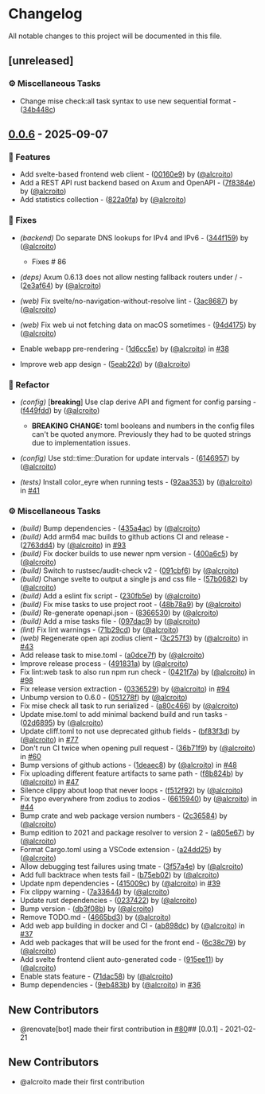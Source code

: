 # Changelog

All notable changes to this project will be documented in this file.

## [unreleased]

### ⚙️ Miscellaneous Tasks

- Change mise check:all task syntax to use new sequential format - ([34b448c](https://github.com/alcroito/digitalocean-dyndns/commit/34b448cf3205594a324073b8c56657879c3a5ead))



## [0.0.6](https://github.com/alcroito/digitalocean-dyndns/compare/v0.0.5..v0.0.6) - 2025-09-07

### 🚀 Features

- Add svelte-based frontend web client - ([00160e9](https://github.com/alcroito/digitalocean-dyndns/commit/00160e9b1fca4c5a818a70d69607599c65c162fd)) by ([@alcroito](https://github.com//alcroito))
- Add a REST API rust backend based on Axum and OpenAPI - ([7f8384e](https://github.com/alcroito/digitalocean-dyndns/commit/7f8384eb421778b9a7db9d8072ee3ee0312a379c)) by ([@alcroito](https://github.com//alcroito))
- Add statistics collection - ([822a0fa](https://github.com/alcroito/digitalocean-dyndns/commit/822a0fa6617e0edecfa80045f05578b0ac4ae6cd)) by ([@alcroito](https://github.com//alcroito))

### 🐛 Fixes

- *(backend)* Do separate DNS lookups for IPv4 and IPv6 - ([344f159](https://github.com/alcroito/digitalocean-dyndns/commit/344f1590a41a8488bde80b0539f4ebf0d9266291)) by ([@alcroito](https://github.com//alcroito))
  - Fixes # 86

- *(deps)* Axum 0.6.13 does not allow nesting fallback routers under / - ([2e3af64](https://github.com/alcroito/digitalocean-dyndns/commit/2e3af64233b03cf1a9365bc5ad2935dff3760922)) by ([@alcroito](https://github.com//alcroito))
- *(web)* Fix svelte/no-navigation-without-resolve lint - ([3ac8687](https://github.com/alcroito/digitalocean-dyndns/commit/3ac8687a08f10d96c038197d4eb1863509c06cdc)) by ([@alcroito](https://github.com//alcroito))
- *(web)* Fix web ui not fetching data on macOS sometimes - ([94d4175](https://github.com/alcroito/digitalocean-dyndns/commit/94d4175464f9da56c9ec0f03df296c9e456a061e)) by ([@alcroito](https://github.com//alcroito))
- Enable webapp pre-rendering - ([1d6cc5e](https://github.com/alcroito/digitalocean-dyndns/commit/1d6cc5e4aed371e0d12b0ddcde5543f1c9766319)) by ([@alcroito](https://github.com//alcroito)) in [#38](https://github.com/alcroito/digitalocean-dyndns/pull/38)
- Improve web app design - ([5eab22d](https://github.com/alcroito/digitalocean-dyndns/commit/5eab22d9e1b5411070a22dac355e0e17bd653506)) by ([@alcroito](https://github.com//alcroito))

### 🚜 Refactor

- *(config)* [**breaking**] Use clap derive API and figment for config parsing - ([f449fdd](https://github.com/alcroito/digitalocean-dyndns/commit/f449fdd05604b7ea03b4e29492ae9ac46c7a332a)) by ([@alcroito](https://github.com//alcroito))
  - **BREAKING CHANGE:** toml booleans and numbers in the config files
can't be quoted anymore. Previously they had to be quoted strings due
to implementation issues.

- *(config)* Use std::time::Duration for update intervals - ([6146957](https://github.com/alcroito/digitalocean-dyndns/commit/6146957c1f10917577d9e03b0198485f595482b7)) by ([@alcroito](https://github.com//alcroito))
- *(tests)* Install color_eyre when running tests - ([92aa353](https://github.com/alcroito/digitalocean-dyndns/commit/92aa353b4f1158924e184ecad924afcc835a7ce7)) by ([@alcroito](https://github.com//alcroito)) in [#41](https://github.com/alcroito/digitalocean-dyndns/pull/41)

### ⚙️ Miscellaneous Tasks

- *(build)* Bump dependencies - ([435a4ac](https://github.com/alcroito/digitalocean-dyndns/commit/435a4ac3a9e7c02d060cf0339a8acbf964d6dc2e)) by ([@alcroito](https://github.com//alcroito))
- *(build)* Add arm64 mac builds to github actions CI and release - ([2763dd4](https://github.com/alcroito/digitalocean-dyndns/commit/2763dd4a120d1c8f3dcef906fdc7ee157b89254c)) by ([@alcroito](https://github.com//alcroito)) in [#93](https://github.com/alcroito/digitalocean-dyndns/pull/93)
- *(build)* Fix docker builds to use newer npm version - ([400a6c5](https://github.com/alcroito/digitalocean-dyndns/commit/400a6c582e0f65c66fc462895c2a7f85162020cb)) by ([@alcroito](https://github.com//alcroito))
- *(build)* Switch to rustsec/audit-check v2 - ([091cbf6](https://github.com/alcroito/digitalocean-dyndns/commit/091cbf681a8a94384140e4039e9a17bda035777c)) by ([@alcroito](https://github.com//alcroito))
- *(build)* Change svelte to output a single js and css file - ([57b0682](https://github.com/alcroito/digitalocean-dyndns/commit/57b06829f2343b9bb8fd2787a846fe793bb3bac8)) by ([@alcroito](https://github.com//alcroito))
- *(build)* Add a eslint fix script - ([230fb5e](https://github.com/alcroito/digitalocean-dyndns/commit/230fb5e665e9ae01acb5b42deae1cf9fd5b5d439)) by ([@alcroito](https://github.com//alcroito))
- *(build)* Fix mise tasks to use project root - ([48b78a9](https://github.com/alcroito/digitalocean-dyndns/commit/48b78a978ea418e0fd5d1ac4b8294d385130da8e)) by ([@alcroito](https://github.com//alcroito))
- *(build)* Re-generate openapi.json - ([8366530](https://github.com/alcroito/digitalocean-dyndns/commit/8366530382accdbabe47eca3e0e4d010d5bb1736)) by ([@alcroito](https://github.com//alcroito))
- *(build)* Add a mise tasks file - ([097dac9](https://github.com/alcroito/digitalocean-dyndns/commit/097dac9b72567d4f75bf7a5751bf5fe194db4881)) by ([@alcroito](https://github.com//alcroito))
- *(lint)* Fix lint warnings - ([71b29cd](https://github.com/alcroito/digitalocean-dyndns/commit/71b29cd49e3706820226001bb40d57adb11b1f71)) by ([@alcroito](https://github.com//alcroito))
- *(web)* Regenerate open api zodius client - ([3c257f3](https://github.com/alcroito/digitalocean-dyndns/commit/3c257f30954777e8eb51827f4559a048fef66501)) by ([@alcroito](https://github.com//alcroito)) in [#43](https://github.com/alcroito/digitalocean-dyndns/pull/43)
- Add release task to mise.toml - ([a0dce7f](https://github.com/alcroito/digitalocean-dyndns/commit/a0dce7f6067d1ab5229e518ac2b82f7df70c2871)) by ([@alcroito](https://github.com//alcroito))
- Improve release process - ([491831a](https://github.com/alcroito/digitalocean-dyndns/commit/491831a7941ba8c9de6c72a1561892ad197e4817)) by ([@alcroito](https://github.com//alcroito))
- Fix lint:web task to also run npm run check - ([0421f7a](https://github.com/alcroito/digitalocean-dyndns/commit/0421f7a4da62cc1795b23ec78b6089bd5ab433ef)) by ([@alcroito](https://github.com//alcroito)) in [#98](https://github.com/alcroito/digitalocean-dyndns/pull/98)
- Fix release version extraction - ([0336529](https://github.com/alcroito/digitalocean-dyndns/commit/0336529df9669997871a9e99329cdf1c0ed3dd7d)) by ([@alcroito](https://github.com//alcroito)) in [#94](https://github.com/alcroito/digitalocean-dyndns/pull/94)
- Unbump version to 0.6.0 - ([051278f](https://github.com/alcroito/digitalocean-dyndns/commit/051278fc525b053c6cb33da5c20574146156b77b)) by ([@alcroito](https://github.com//alcroito))
- Fix mise check all task to run serialized - ([a80c466](https://github.com/alcroito/digitalocean-dyndns/commit/a80c466e58d9642e3e1e1de7c98792b887b9ece7)) by ([@alcroito](https://github.com//alcroito))
- Update mise.toml to add minimal backend build and run tasks - ([02d6895](https://github.com/alcroito/digitalocean-dyndns/commit/02d689586d2d2eda3458c0468014f409e4e04d8d)) by ([@alcroito](https://github.com//alcroito))
- Update cliff.toml to not use deprecated github fields - ([bf83f3d](https://github.com/alcroito/digitalocean-dyndns/commit/bf83f3d203a0fc8306056f645fcd4ed108ec60a7)) by ([@alcroito](https://github.com//alcroito)) in [#77](https://github.com/alcroito/digitalocean-dyndns/pull/77)
- Don't run CI twice when opening pull request - ([36b71f9](https://github.com/alcroito/digitalocean-dyndns/commit/36b71f9d7a370022183892193e97be02008cd8e1)) by ([@alcroito](https://github.com//alcroito)) in [#60](https://github.com/alcroito/digitalocean-dyndns/pull/60)
- Bump versions of github actions - ([1deaec8](https://github.com/alcroito/digitalocean-dyndns/commit/1deaec8724c926246fbeb22e90b7f3c863173b07)) by ([@alcroito](https://github.com//alcroito)) in [#48](https://github.com/alcroito/digitalocean-dyndns/pull/48)
- Fix uploading different feature artifacts to same path - ([f8b824b](https://github.com/alcroito/digitalocean-dyndns/commit/f8b824b665062fb73a84320319cc95dfcbda35dc)) by ([@alcroito](https://github.com//alcroito)) in [#47](https://github.com/alcroito/digitalocean-dyndns/pull/47)
- Silence clippy about loop that never loops - ([f512f92](https://github.com/alcroito/digitalocean-dyndns/commit/f512f922c4acb04e6926ac25367114f21e56c38a)) by ([@alcroito](https://github.com//alcroito))
- Fix typo everywhere from zodius to zodios - ([6615940](https://github.com/alcroito/digitalocean-dyndns/commit/66159409553a9c12be44f3f93565d3ddcb90a7d4)) by ([@alcroito](https://github.com//alcroito)) in [#44](https://github.com/alcroito/digitalocean-dyndns/pull/44)
- Bump crate and web package version numbers - ([2c36584](https://github.com/alcroito/digitalocean-dyndns/commit/2c3658459b1d7c53671346e05ecc92ca64a7f5fe)) by ([@alcroito](https://github.com//alcroito))
- Bump edition to 2021 and package resolver to version 2 - ([a805e67](https://github.com/alcroito/digitalocean-dyndns/commit/a805e671c1c9c552381753afb3e0f1cd3cd2da54)) by ([@alcroito](https://github.com//alcroito))
- Format Cargo.toml using a VSCode extension - ([a24dd25](https://github.com/alcroito/digitalocean-dyndns/commit/a24dd25e1574af5783663869986430ef2c642d81)) by ([@alcroito](https://github.com//alcroito))
- Allow debugging test failures using tmate - ([3f57a4e](https://github.com/alcroito/digitalocean-dyndns/commit/3f57a4e1424d150edcb9321256f75ff6dae4d0f8)) by ([@alcroito](https://github.com//alcroito))
- Add full backtrace when tests fail - ([b75eb02](https://github.com/alcroito/digitalocean-dyndns/commit/b75eb02f657c75990e07466c8b93fad9bfdb6042)) by ([@alcroito](https://github.com//alcroito))
- Update npm dependencies - ([415009c](https://github.com/alcroito/digitalocean-dyndns/commit/415009cfa28f9cdac324c1b2f7552808d19aadf5)) by ([@alcroito](https://github.com//alcroito)) in [#39](https://github.com/alcroito/digitalocean-dyndns/pull/39)
- Fix clippy warning - ([7a33644](https://github.com/alcroito/digitalocean-dyndns/commit/7a33644f1fb9a58b91580aa66755e3d4bae5bc7b)) by ([@alcroito](https://github.com//alcroito))
- Update rust dependencies - ([0237422](https://github.com/alcroito/digitalocean-dyndns/commit/0237422edbcb6bd537d08eb36cdea7bed6fd4022)) by ([@alcroito](https://github.com//alcroito))
- Bump version - ([db3f08b](https://github.com/alcroito/digitalocean-dyndns/commit/db3f08b6d63714e7d7d4069c0917fd678e225af9)) by ([@alcroito](https://github.com//alcroito))
- Remove TODO.md - ([4665bd3](https://github.com/alcroito/digitalocean-dyndns/commit/4665bd346092623f00f812761a22903e7c119ec7)) by ([@alcroito](https://github.com//alcroito))
- Add web app building in docker and CI - ([ab898dc](https://github.com/alcroito/digitalocean-dyndns/commit/ab898dcfcc54aef892193bcf9b488b12f2591635)) by ([@alcroito](https://github.com//alcroito)) in [#37](https://github.com/alcroito/digitalocean-dyndns/pull/37)
- Add web packages that will be used for the front end - ([6c38c79](https://github.com/alcroito/digitalocean-dyndns/commit/6c38c79a1b6adae8bf514b81ceb631a2c5f25f21)) by ([@alcroito](https://github.com//alcroito))
- Add svelte frontend client auto-generated code - ([915ee11](https://github.com/alcroito/digitalocean-dyndns/commit/915ee11cdedd8fcc9d71bb59ab36eb8068db9678)) by ([@alcroito](https://github.com//alcroito))
- Enable stats feature - ([71dac58](https://github.com/alcroito/digitalocean-dyndns/commit/71dac58905b3d32b2486277cefffdffd57d70d46)) by ([@alcroito](https://github.com//alcroito))
- Bump dependencies - ([9eb483b](https://github.com/alcroito/digitalocean-dyndns/commit/9eb483b9f565e1a47e0ac978594080f4939370e7)) by ([@alcroito](https://github.com//alcroito)) in [#36](https://github.com/alcroito/digitalocean-dyndns/pull/36)





## New Contributors
* @renovate[bot] made their first contribution in [#80](https://github.com/alcroito/digitalocean-dyndns/pull/80)## [0.0.1] - 2021-02-21





## New Contributors
* @alcroito made their first contribution<!-- generated by git-cliff -->

